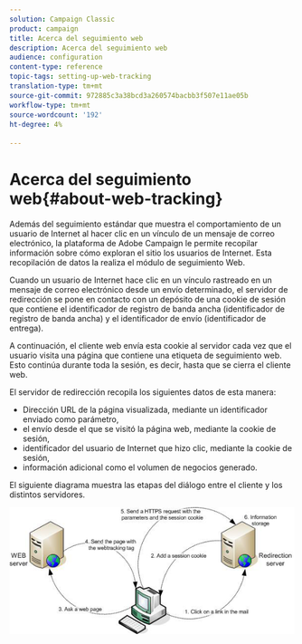 ```yaml
---
solution: Campaign Classic
product: campaign
title: Acerca del seguimiento web
description: Acerca del seguimiento web
audience: configuration
content-type: reference
topic-tags: setting-up-web-tracking
translation-type: tm+mt
source-git-commit: 972885c3a38bcd3a260574bacbb3f507e11ae05b
workflow-type: tm+mt
source-wordcount: '192'
ht-degree: 4%

---
```



# Acerca del seguimiento web{#about-web-tracking}

Además del seguimiento estándar que muestra el comportamiento de un usuario de Internet al hacer clic en un vínculo de un mensaje de correo electrónico, la plataforma de Adobe Campaign le permite recopilar información sobre cómo exploran el sitio los usuarios de Internet. Esta recopilación de datos la realiza el módulo de seguimiento Web.

Cuando un usuario de Internet hace clic en un vínculo rastreado en un mensaje de correo electrónico desde un envío determinado, el servidor de redirección se pone en contacto con un depósito de una cookie de sesión que contiene el identificador de registro de banda ancha (identificador de registro de banda ancha) y el identificador de envío (identificador de entrega).

A continuación, el cliente web envía esta cookie al servidor cada vez que el usuario visita una página que contiene una etiqueta de seguimiento web. Esto continúa durante toda la sesión, es decir, hasta que se cierra el cliente web.

El servidor de redirección recopila los siguientes datos de esta manera:

* Dirección URL de la página visualizada, mediante un identificador enviado como parámetro,
* el envío desde el que se visitó la página web, mediante la cookie de sesión,
* identificador del usuario de Internet que hizo clic, mediante la cookie de sesión,
* información adicional como el volumen de negocios generado.

El siguiente diagrama muestra las etapas del diálogo entre el cliente y los distintos servidores.

![](assets/d_ncs_integration_webtracking_structure1.png)

